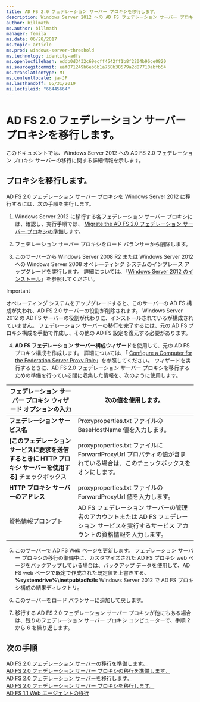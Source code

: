 ```yaml
---
title: AD FS 2.0 フェデレーション サーバー プロキシを移行します。
description: Windows Server 2012 への AD FS フェデレーション サーバー プロキシの移行に関する情報を提供します。
author: billmath
ms.author: billmath
manager: femila
ms.date: 06/28/2017
ms.topic: article
ms.prod: windows-server-threshold
ms.technology: identity-adfs
ms.openlocfilehash: eddb0d3432c69ecff4542ff1b8f2204b96ce0820
ms.sourcegitcommit: eaf071249b6eb6b1a758b38579a2d87710abfb54
ms.translationtype: MT
ms.contentlocale: ja-JP
ms.lasthandoff: 05/31/2019
ms.locfileid: "66445664"
---
```

# <a name="migrate-the-ad-fs-20-federation-server-proxy"></a>AD FS 2.0 フェデレーション サーバー プロキシを移行します。
このドキュメントでは、Windows Server 2012 への AD FS 2.0 フェデレーション プロキシ サーバーの移行に関する詳細情報を示します。

## <a name="migrate-the-proxy"></a>プロキシを移行します。

AD FS 2.0 フェデレーション サーバー プロキシを Windows Server 2012 に移行するには、次の手順を実行します。  
  
1.  Windows Server 2012 に移行する各フェデレーション サーバー プロキシには、確認し、実行手順では、 [Migrate the AD FS 2.0 フェデレーション サーバー プロキシの準備](prepare-to-migrate-ad-fs-fed-proxy.md)します。  
  
2.  フェデレーション サーバー プロキシをロード バランサーから削除します。  
  
3.  このサーバーから Windows Server 2008 R2 または Windows Server 2012 への Windows Server 2008 オペレーティング システムのインプレース アップグレードを実行します。 詳細については、「[Windows Server 2012 のインストール](https://technet.microsoft.com/library/jj134246.aspx)」を参照してください。  
  
> [!IMPORTANT]
>  オペレーティング システムをアップグレードすると、このサーバーの AD FS 構成が失われ、AD FS 2.0 サーバーの役割が削除されます。 Windows Server 2012 の AD FS サーバーの役割が代わりに、インストールされているが構成されていません。 フェデレーション サーバーの移行を完了するには、元の AD FS プロキシ構成を手動で作成し、その他の AD FS 設定を復元する必要があります。  
  
4. **AD FS フェデレーション サーバー構成ウィザード**を使用して、元の AD FS プロキシ構成を作成します。 詳細については、「 [Configure a Computer for the Federation Server Proxy Role](configure-a-computer-for-the-federation-server-proxy-role.md)」を参照してください。 ウィザードを実行するときに、AD FS 2.0 フェデレーション サーバー プロキシを移行するための準備を行っている間に収集した情報を、次のように使用します。  
  
 
|**フェデレーション サーバー プロキシ ウィザード オプションの入力**|**次の値を使用します。**|
|-----|-----|  
|**フェデレーション サービス名**|Proxyproperties.txt ファイルの BaseHostName 値を入力します。|  
|**[このフェデレーション サービスに要求を送信するときに HTTP プロキシ サーバーを使用する]** チェックボックス|proxyproperties.txt ファイルに ForwardProxyUrl プロパティの値が含まれている場合は、このチェックボックスをオンにします。|  
|**HTTP プロキシ サーバーのアドレス**|proxyproperties.txt ファイルの ForwardProxyUrl 値を入力します。|  
|資格情報プロンプト|AD FS フェデレーション サーバーの管理者のアカウントまたは AD FS フェデレーション サービスを実行するサービス アカウントの資格情報を入力します。|  
  
5. このサーバーで AD FS Web ページを更新します。 フェデレーション サーバー プロキシの移行の準備中に、カスタマイズされた AD FS プロキシ web ページをバックアップしている場合は、バックアップ データを使用して、AD FS web ページで既定で作成された既定値を上書きする、 **%systemdrive%\inetpub\adfs\ls** Windows Server 2012 で AD FS プロキシ構成の結果ディレクトリ。  
  
6. このサーバーをロード バランサーに追加して戻します。  
  
7. 移行する AD FS 2.0 フェデレーション サーバー プロキシが他にもある場合は、残りのフェデレーション サーバー プロキシ コンピューターで、手順 2 から 6 を繰り返します。  
  
  
## <a name="next-steps"></a>次の手順
 [AD FS 2.0 フェデレーション サーバーの移行を準備します。](prepare-to-migrate-ad-fs-fed-server.md)   
 [AD FS 2.0 フェデレーション サーバー プロキシの移行を準備します。](prepare-to-migrate-ad-fs-fed-proxy.md)   
 [AD FS 2.0 フェデレーション サーバーを移行します。](migrate-the-ad-fs-fed-server.md)   
 [AD FS 2.0 フェデレーション サーバー プロキシを移行します。](migrate-the-ad-fs-2-fed-server-proxy.md)   
 [AD FS 1.1 Web エージェントの移行](migrate-the-ad-fs-web-agent.md)